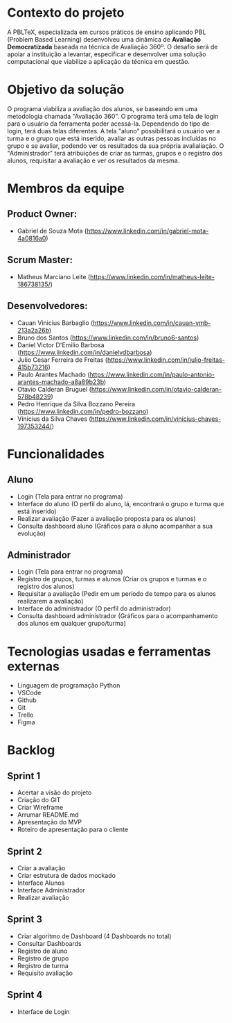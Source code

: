 # Contexto do projeto 

A PBLTeX, especializada em cursos práticos de ensino aplicando PBL (Problem Based Learning) desenvolveu uma dinâmica de **Avaliação Democratizada** baseada na técnica de Avaliação 360º. O desafio será de apoiar a instituição a levantar, especificar e desenvolver uma solução computacional que viabilize a aplicação da técnica em questão. 

# Objetivo da solução 

O programa viabiliza a avaliação dos alunos, se baseando em uma metodologia chamada "Avaliação 360". O programa terá uma tela de login para o usuário da ferramenta poder acessá-la. Dependendo do tipo de login, terá duas telas diferentes. A tela "aluno" possibilitará o usuário ver a turma e o grupo que está inserido, avaliar as outras pessoas incluídas no grupo e se avaliar, podendo ver os resultados da sua própria avalialiação. O "Administrador" terá atribuições de criar as turmas, grupos e o registro dos alunos, requisitar a avaliação e ver os resultados da mesma.

# Membros da equipe

## Product Owner:

- Gabriel de Souza Mota (https://www.linkedin.com/in/gabriel-mota-4a0816a0)

## Scrum Master:

- Matheus Marciano Leite (https://www.linkedin.com/in/matheus-leite-186738135/)

## Desenvolvedores:

- Cauan Vinicius Barbaglio (https://www.linkedin.com/in/cauan-vmb-213a2a26b)
- Bruno dos Santos (https://www.linkedin.com/in/bruno6-santos)
- Daniel Victor D'Emilio Barbosa (https://www.linkedin.com/in/danielvdbarbosa)
- Julio Cesar Ferreira de Freitas (https://www.linkedin.com/in/julio-freitas-415b73216)
- Paulo Arantes Machado (https://www.linkedin.com/in/paulo-antonio-arantes-machado-a8a89b23b)
- Otavio Calderan Bruguel (https://www.linkedin.com/in/otavio-calderan-578b48239)
- Pedro Henrique da Silva Bozzano Pereira (https://www.linkedin.com/in/pedro-bozzano)
- Vinícius da Silva Chaves (https://www.linkedin.com/in/vinícius-chaves-197353244/)

# Funcionalidades

## Aluno

- Login (Tela para entrar no programa)
- Interface do aluno (O perfil do aluno, lá, encontrará o grupo e turma que está inserido)
- Realizar avaliação (Fazer a avaliação proposta para os alunos)
- Consulta dashboard aluno (Gráficos para o aluno acompanhar a sua evolução)

## Administrador

- Login (Tela para entrar no programa)
- Registro de grupos, turmas e alunos (Criar os grupos e turmas e o registro dos alunos)
- Requisitar a avaliação (Pedir em um período de tempo para os alunos realizarem a avaliação)
- Interface do administrador (O perfil do administrador)
- Consulta dashboard administrador (Gráficos para o acompanhamento dos alunos em qualquer grupo/turma)

# Tecnologias usadas e ferramentas externas

- Linguagem de programação Python
- VSCode
- Github
- Git
- Trello
- Figma

# Backlog 

## Sprint 1 

- Acertar a visão do projeto 
- Criação do GIT
- Criar Wireframe
- Arrumar README.md
- Apresentação do MVP 
- Roteiro de apresentação para o cliente

## Sprint 2 

- Criar a avaliação
- Criar estrutura de dados mockado
- Interface Alunos
- Interface Administrador 
- Realizar avaliação 

## Sprint 3 

- Criar algoritmo de Dashboard (4 Dashboards no total)
- Consultar Dashboards
- Registro de aluno
- Registro de grupo
- Registro de turma
- Requisito avaliação 

## Sprint 4 

- Interface de Login
